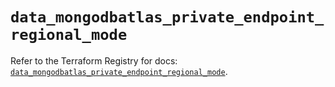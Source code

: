 # `data_mongodbatlas_private_endpoint_regional_mode`

Refer to the Terraform Registry for docs: [`data_mongodbatlas_private_endpoint_regional_mode`](https://registry.terraform.io/providers/mongodb/mongodbatlas/1.14.0/docs/data-sources/private_endpoint_regional_mode).
